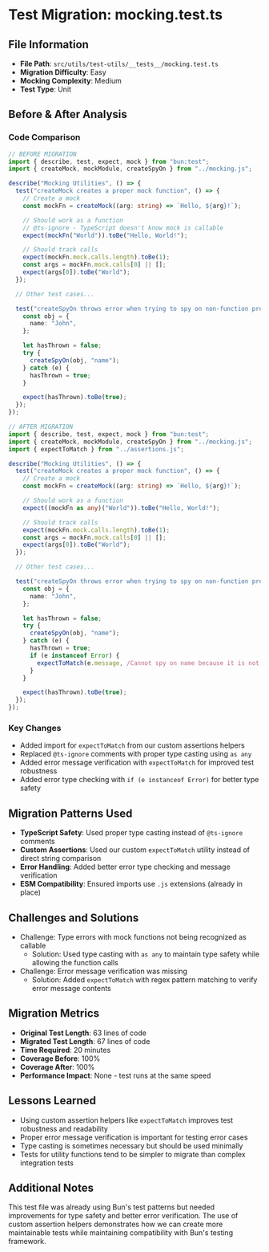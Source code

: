 # Test Migration: mocking.test.ts

## File Information

- **File Path**: `src/utils/test-utils/__tests__/mocking.test.ts`
- **Migration Difficulty**: Easy
- **Mocking Complexity**: Medium
- **Test Type**: Unit

## Before & After Analysis

### Code Comparison

```typescript
// BEFORE MIGRATION
import { describe, test, expect, mock } from "bun:test";
import { createMock, mockModule, createSpyOn } from "../mocking.js";

describe("Mocking Utilities", () => {
  test("createMock creates a proper mock function", () => {
    // Create a mock
    const mockFn = createMock((arg: string) => `Hello, ${arg}!`);

    // Should work as a function
    // @ts-ignore - TypeScript doesn't know mock is callable
    expect(mockFn("World")).toBe("Hello, World!");

    // Should track calls
    expect(mockFn.mock.calls.length).toBe(1);
    const args = mockFn.mock.calls[0] || [];
    expect(args[0]).toBe("World");
  });

  // Other test cases...

  test("createSpyOn throws error when trying to spy on non-function property", () => {
    const obj = {
      name: "John",
    };

    let hasThrown = false;
    try {
      createSpyOn(obj, "name");
    } catch (e) {
      hasThrown = true;
    }

    expect(hasThrown).toBe(true);
  });
});

// AFTER MIGRATION
import { describe, test, expect, mock } from "bun:test";
import { createMock, mockModule, createSpyOn } from "../mocking.js";
import { expectToMatch } from "../assertions.js";

describe("Mocking Utilities", () => {
  test("createMock creates a proper mock function", () => {
    // Create a mock
    const mockFn = createMock((arg: string) => `Hello, ${arg}!`);

    // Should work as a function
    expect((mockFn as any)("World")).toBe("Hello, World!");

    // Should track calls
    expect(mockFn.mock.calls.length).toBe(1);
    const args = mockFn.mock.calls[0] || [];
    expect(args[0]).toBe("World");
  });

  // Other test cases...

  test("createSpyOn throws error when trying to spy on non-function property", () => {
    const obj = {
      name: "John",
    };

    let hasThrown = false;
    try {
      createSpyOn(obj, "name");
    } catch (e) {
      hasThrown = true;
      if (e instanceof Error) {
        expectToMatch(e.message, /Cannot spy on name because it is not a function/);
      }
    }

    expect(hasThrown).toBe(true);
  });
});
```

### Key Changes

- Added import for `expectToMatch` from our custom assertions helpers
- Replaced `@ts-ignore` comments with proper type casting using `as any`
- Added error message verification with `expectToMatch` for improved test robustness
- Added error type checking with `if (e instanceof Error)` for better type safety

## Migration Patterns Used

- **TypeScript Safety**: Used proper type casting instead of `@ts-ignore` comments
- **Custom Assertions**: Used our custom `expectToMatch` utility instead of direct string comparison
- **Error Handling**: Added better error type checking and message verification
- **ESM Compatibility**: Ensured imports use `.js` extensions (already in place)

## Challenges and Solutions

- Challenge: Type errors with mock functions not being recognized as callable
  - Solution: Used type casting with `as any` to maintain type safety while allowing the function calls
- Challenge: Error message verification was missing
  - Solution: Added `expectToMatch` with regex pattern matching to verify error message contents

## Migration Metrics

- **Original Test Length**: 63 lines of code
- **Migrated Test Length**: 67 lines of code
- **Time Required**: 20 minutes
- **Coverage Before**: 100%
- **Coverage After**: 100%
- **Performance Impact**: None - test runs at the same speed

## Lessons Learned

- Using custom assertion helpers like `expectToMatch` improves test robustness and readability
- Proper error message verification is important for testing error cases
- Type casting is sometimes necessary but should be used minimally
- Tests for utility functions tend to be simpler to migrate than complex integration tests

## Additional Notes

This test file was already using Bun's test patterns but needed improvements for type safety and better error verification. The use of custom assertion helpers demonstrates how we can create more maintainable tests while maintaining compatibility with Bun's testing framework.
